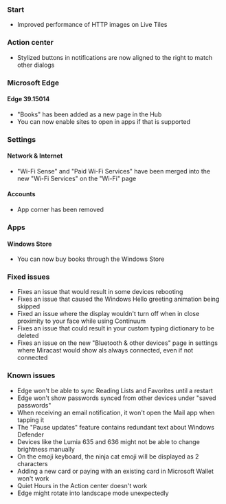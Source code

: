### Start
- Improved performance of HTTP images on Live Tiles

### Action center
- Stylized buttons in notifications are now aligned to the right to match other dialogs

### Microsoft Edge
#### Edge 39.15014
- "Books" has been added as a new page in the Hub
- You can now enable sites to open in apps if that is supported

### Settings
#### Network & Internet
- "Wi-Fi Sense" and "Paid Wi-Fi Services" have been merged into the new "Wi-Fi Services" on the "Wi-Fi" page

#### Accounts
- App corner has been removed

### Apps
#### Windows Store
- You can now buy books through the Windows Store

### Fixed issues
- Fixes an issue that would result in some devices rebooting
- Fixes an issue that caused the Windows Hello greeting animation being skipped
- Fixed an issue where the display wouldn't turn off when in close proximity to your face while using Continuum
- Fixes an issue that could result in your custom typing dictionary to be deleted
- Fixes an issue on the new "Bluetooth & other devices" page in settings where Miracast would show als always connected, even if not connected

### Known issues
- Edge won't be able to sync Reading Lists and Favorites until a restart
- Edge won't show passwords synced from other devices under "saved passwords"
- When receiving an email notification, it won't open the Mail app when tapping it
- The "Pause updates" feature contains redundant text about Windows Defender
- Devices like the Lumia 635 and 636 might not be able to change brightness manually
- On the emoji keyboard, the ninja cat emoji will be displayed as 2 characters
- Adding a new card or paying with an existing card in Microsoft Wallet won't work
- Quiet Hours in the Action center doesn't work
- Edge might rotate into landscape mode unexpectedly